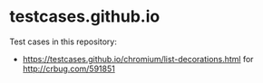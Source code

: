 # testcases.github.io

Test cases in this repository:

- https://testcases.github.io/chromium/list-decorations.html for http://crbug.com/591851

